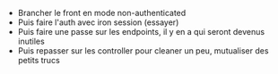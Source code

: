 - Brancher le front en mode non-authenticated
- Puis faire l'auth avec iron session (essayer)
- Puis faire une passe sur les endpoints, il y en a qui seront devenus inutiles
- Puis repasser sur les controller pour cleaner un peu, mutualiser des petits trucs

